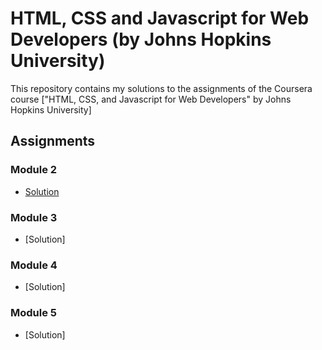 # HTML, CSS and Javascript for Web Developers (by Johns Hopkins University)

This repository contains my solutions to the assignments of the Coursera course
["HTML, CSS, and Javascript for Web Developers" by Johns Hopkins University]

## Assignments

### Module 2
* [Solution](https://garvitkhurana.github.io/HTML-CSS-and-Javascript-for-Web-Developers/mod2_solution/)

### Module 3
* [Solution] 

### Module 4
* [Solution]

### Module 5
* [Solution]

